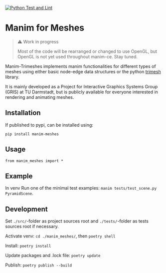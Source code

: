 [![Python Test and Lint](https://github.com/bmmtstb/manim-meshes/actions/workflows/python_ci_test.yaml/badge.svg)](https://github.com/bmmtstb/manim-meshes/actions/workflows/python_ci_test.yaml)
# Manim for Meshes

> ⚠️ Work in progress
> 
> Most of the code will be rearranged or changed to use OpenGL, but OpenGL is not yet used throughout manim-ce. Stay tuned.

Manim-Trimeshes implements manim functionalities for different types of meshes using either basic node-edge data structures or the python [trimesh](https://pypi.org/project/trimesh/ "trimesh on pypi") library.

It is mainly developed as a Project for Interactive Graphics Systems Group (GRIS) at TU Darmstadt, but is publicly available for everyone interested in rendering and animating meshes.

## Installation

If published to pypi, can be installed using:

``pip install manim-meshes``

## Usage

``from manim_meshes import *``

[//]: #  (TODO create basic use-case with code)


## Example

[//]: # (TODO create working example + video)

In venv Run one of the minimal test examples: `manim tests/test_scene.py PyramidScene`.


## Development
Set `./src/`-folder as project sources root and `./tests/`-folder as tests sources root if necessary.

Activate venv: `cd ./manim_meshes/`, then `poetry shell`

Install: `poetry install`

Update packages and .lock file: `poetry update`

Publish: `poetry publish --build`

[//]: # (TODO decide which git to use)
